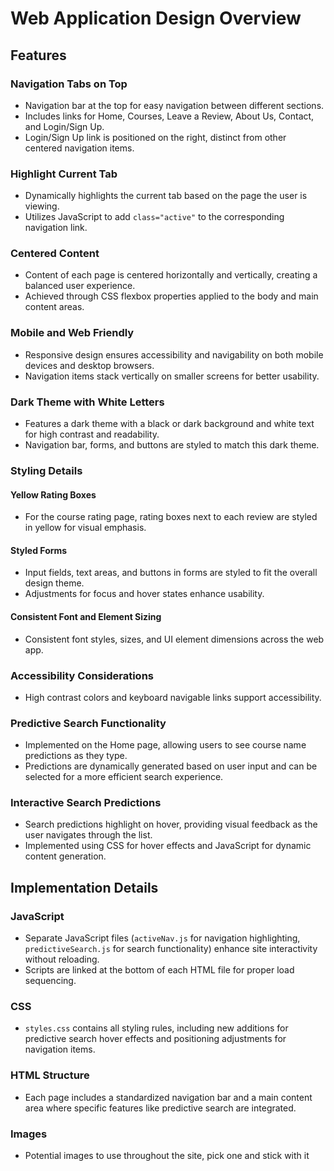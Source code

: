 # Web Application Design Overview

## Features

### Navigation Tabs on Top
- Navigation bar at the top for easy navigation between different sections.
- Includes links for Home, Courses, Leave a Review, About Us, Contact, and Login/Sign Up.
- Login/Sign Up link is positioned on the right, distinct from other centered navigation items.

### Highlight Current Tab
- Dynamically highlights the current tab based on the page the user is viewing.
- Utilizes JavaScript to add `class="active"` to the corresponding navigation link.

### Centered Content
- Content of each page is centered horizontally and vertically, creating a balanced user experience.
- Achieved through CSS flexbox properties applied to the body and main content areas.

### Mobile and Web Friendly
- Responsive design ensures accessibility and navigability on both mobile devices and desktop browsers.
- Navigation items stack vertically on smaller screens for better usability.

### Dark Theme with White Letters
- Features a dark theme with a black or dark background and white text for high contrast and readability.
- Navigation bar, forms, and buttons are styled to match this dark theme.

### Styling Details

#### Yellow Rating Boxes
- For the course rating page, rating boxes next to each review are styled in yellow for visual emphasis.

#### Styled Forms
- Input fields, text areas, and buttons in forms are styled to fit the overall design theme.
- Adjustments for focus and hover states enhance usability.

#### Consistent Font and Element Sizing
- Consistent font styles, sizes, and UI element dimensions across the web app.

### Accessibility Considerations
- High contrast colors and keyboard navigable links support accessibility.

### Predictive Search Functionality
- Implemented on the Home page, allowing users to see course name predictions as they type.
- Predictions are dynamically generated based on user input and can be selected for a more efficient search experience.

### Interactive Search Predictions
- Search predictions highlight on hover, providing visual feedback as the user navigates through the list.
- Implemented using CSS for hover effects and JavaScript for dynamic content generation.

## Implementation Details

### JavaScript
- Separate JavaScript files (`activeNav.js` for navigation highlighting, `predictiveSearch.js` for search functionality) enhance site interactivity without reloading.
- Scripts are linked at the bottom of each HTML file for proper load sequencing.

### CSS
- `styles.css` contains all styling rules, including new additions for predictive search hover effects and positioning adjustments for navigation items.

### HTML Structure
- Each page includes a standardized navigation bar and a main content area where specific features like predictive search are integrated.

### Images
- Potential images to use throughout the site, pick one and stick with it


